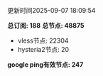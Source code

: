 更新时间2025-09-07 18:09:54

**总订阅: 188**
**总节点: 48875**
- vless节点: 22304
- hysteria2节点: 20

**google ping有效节点: 247**
